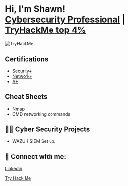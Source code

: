 <h1>Hi, I'm Shawn! <br/> <a href="https://www.linkedin.com/in/shawn-nichol/">Cybersecurity Professional</a> | <a href="https://tryhackme.com/p/m0refaster"/>TryHackMe top 4%</a> </h1>

<img src="https://tryhackme-badges.s3.amazonaws.com/m0refaster.png" alt="TryHackMe">




<h2> Certifications </h2>

- [Security+](https://www.comptia.org/certifications/security)
- [Network+](https://www.comptia.org/certifications/network)
- [A+](https://www.comptia.org/certifications/a)

<h2>Cheat Sheets</h2>

- [Nmap](https://github.com/Shawn-Nichol/Cheat_Sheets/blob/main/Nmap.md)
- CMD networking commands
  
<h2>👨‍💻 Cyber Security Projects</h2>

- WAZUH SIEM Set up. 


<h2> 🤳 Connect with me:</h2>

[Linkedin](https://www.linkedin.com/in/shawn-nichol/)

[Try Hack Me](https://tryhackme.com/p/m0refaster)



